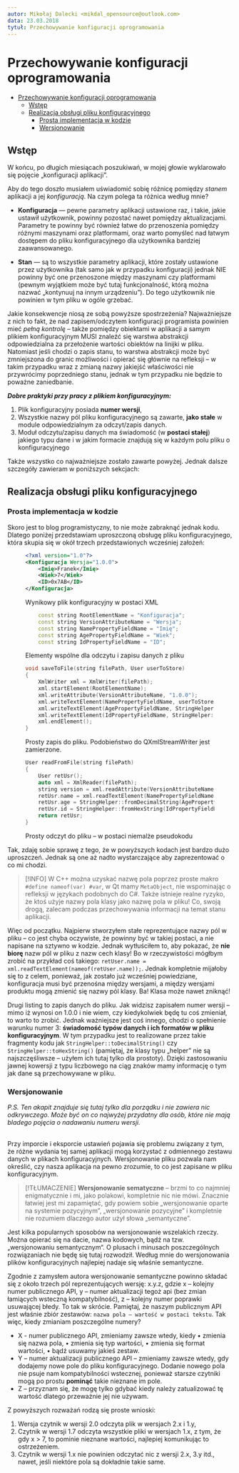 ```yaml
---
autor: Mikołaj Dalecki <mikdal_opensource@outlook.com>
data: 23.03.2018
tytuł: Przechowywanie konfiguracji oprogramowania
---
```


# Przechowywanie konfiguracji oprogramowania

- [Przechowywanie konfiguracji oprogramowania](#przechowywanie-konfiguracji-oprogramowania)
  - [Wstęp](#wst%C4%99p)
  - [Realizacja obsługi pliku konfiguracyjnego](#realizacja-obs%C5%82ugi-pliku-konfiguracyjnego)
    - [Prosta implementacja w kodzie](#prosta-implementacja-w-kodzie)
    - [Wersjonowanie](#wersjonowanie)

## Wstęp

W końcu, po długich miesiącach poszukiwań, w mojej głowie wyklarowało się pojęcie „konfiguracji aplikacji”.

Aby do tego doszło musiałem uświadomić sobię różnicę pomiędzy *stanem* aplikacji a jej *konfiguracją*.
Na czym polega ta różnica według mnie?

- **Konfiguracja** — pewne parametry aplikacji ustawione raz, i takie, jakie ustawił użytkownik, powinny pozostać nawet pomiędzy aktualizacjami. Parametry te powinny być również łatwe do przenoszenia pomiędzy różnymi maszynami oraz platformami, oraz warto pomyśleć nad łatwym dostępem do pliku konfiguracyjnego dla użytkownika bardziej zaawansowanego.

- **Stan** — są to wszystkie parametry aplikacji, które zostały ustawione przez użytkownika (tak samo jak w przypadku konfiguracji) jednak NIE powinny być one przenoszone między maszynami czy platformami (pewnym wyjątkiem może być tutaj funkcjonalność, którą można nazwać „kontynuuj na innym urządzeniu”). Do tego użytkownik nie powinien w tym pliku w ogóle grzebać.

Jakie konsekwencje niosą ze sobą powyższe spostrzeżenia?
Najważniejsze z nich to fakt, że nad zapisem/odczytem konfiguracji programista powinien mieć *pełną kontrolę* – także pomiędzy obiektami w aplikacji a samym plikiem konfiguracyjnym MUSI znaleźć się warstwa abstrakcji odpowiedzialna za przełożenie wartości obiektów na linijki w pliku.
Natomiast jeśli chodzi o zapis stanu, to warstwa abstrakcji może być zmniejszona do granic możliwości i opierać się głównie na refleksji – w takim przypadku wraz z zmianą nazwy jakiejść właściwości nie przywrócimy poprzedniego stanu, jednak w tym przypadku nie będzie to poważne zaniedbanie.

***Dobre praktyki przy pracy z plikiem konfiguracyjnym:***

1. Plik konfiguracyjny posiada **numer wersji**,
2. Wszystkie nazwy pól pliku konfiguracyjnego są zawarte, **jako stałe** w module odpowiedzialnym za odczyt/zapis danych.
3. Moduł odczytu/zapisu danych ma świadomość (w **postaci stałej**) jakiego typu dane i w jakim formacie znajdują się w każdym polu pliku o konfiguracyjnego

Także wszystko co najważniejsze zostało zawarte powyżej.
Jednak dalsze szczegóły zawieram w poniższych sekcjach:

## Realizacja obsługi pliku konfiguracyjnego

### Prosta implementacja w kodzie

Skoro jest to blog programistyczny, to nie może zabraknąć jednak kodu.
Dlatego poniżej przedstawiam uproszczoną obsługę pliku konfiguracyjnego, która skupia się w okół trzech przedstawionych wcześniej założeń:

<figure>

```xml
<?xml version="1.0"?>
<Konfiguracja Wersja="1.0.0">
    <Imię>Franek</Imię>
    <Wiek>7</Wiek>
    <ID>0x7AB</ID>
</Konfiguracja>
```

<figcaption>Wynikowy plik konfiguracyjny w postaci XML</figcaption>
</figure>

<figure>

```C++
    const string RootElementName = "Konfiguracja";
    const string VersionAttributeName = "Wersja";
    const string NamePropertyFieldName = "Imię";
    const string AgePropertyFieldName = "Wiek";
    const string IdPropertyFieldName = "ID";
```

<figcaption>Elementy wspólne dla odczytu i zapisu danych z pliku</figcaption>
</figure>

<figure>

```c++
void saveToFile(string filePath, User userToStore)
{
    XmlWriter xml = XmlWriter(filePath);
    xml.startElement(RootElementName);
    xml.writeAttribute(VersionAttributeName, "1.0.0");
    xml.writeTextElement(NamePropertyFieldName, userToStore.name);
    xml.writeTextElement(AgePropertyFieldName, StringHelper::toDecimalString(userToStore.age);
    xml.writeTextElement(IdPropertyFieldName, StringHelper::toHexString(userToStore.id);
    xml.endElement();
}
```

<figcaption>Prosty zapis do pliku. Podobieństwo do QXmlStreamWriter jest zamierzone.</figcaption>
</figure>

<figure>

```c++
User readFromFile(string filePath)
{
    User retUsr();
    auto xml = XmlReader(filePath);
    string version = xml.readAttribute(VersionAttributeName);
    retUsr.name = xml.readTextElement(NamePropertyFieldName);
    retUsr.age = StringHelper::fromDecimalString(AgePropertyFieldName);
    retUsr.id = StringHelper::fromHexString(IdPropertyFieldName);
    return retUsr;
}
```

<figcaption>Prosty odczyt do pliku – w postaci niemalże pseudokodu</figcaption>
</figure>

Tak, zdaję sobie sprawę z tego, że w powyższych kodach jest bardzo dużo uproszczeń.
Jednak są one aż nadto wystarczające aby zaprezentować o co mi chodzi.

> [!INFO]
> W C++ można uzyskać nazwę pola poprzez proste makro `#define nameof(var) #var`, w Qt mamy `MetaObject`, nie wspominając o refleksji w językach podobnych do C#.
> Także istnieje realne ryzyko, że ktoś użyje nazwy pola klasy jako nazwę pola w pliku! Co, swoją drogą, zalecam podczas przechowywania informacji na temat stanu aplikacji.

Więc od początku.
Najpierw stworzyłem stałe reprezentujące nazwy pól w pliku – co jest chyba oczywiste, że powinny być w takiej postaci, a nie napisane na sztywno w kodzie.
Jednak wytłuściłem to, aby pokazać, że **nie biorę** nazw pól w pliku z nazw cech klasy!
Bo w rzeczywistości mógłbym zrobić na przykład coś takiego: `retUser.name = xml.readTextElement(nameof(retUser.name));`.
Jednak kompletnie mijałoby się to z celem, ponieważ, jak zostało już wcześniej powiedziane, konfiguracja musi być przenośna między wersjami, a między wersjami produktu mogą zmienić się nazwy pól klasy. Ba! Klasa może nawet zniknąć!

Drugi listing to zapis danych do pliku.
Jak widzisz zapisałem numer wersji – mimo iż wynosi on 1.0.0 i nie wiem, czy kiedykolwiek będę tu coś zmieniał, to warto to zrobić. Jednak ważniejsze jest coś innego, chodzi o spełnienie warunku numer 3: **świadomość typów danych i ich formatów w pliku konfiguracyjnym**. W tym przypadku jest to realizowane przez takie fragmenty kodu jak `StringHelper::toDecimalString()` czy `StringHelper::toHexString()` (pamiętaj, że klasy typu „helper” nie są najszczęśliwsze – użyłem ich tutaj tylko dla prostoty).
Dzięki zastosowaniu jawnej kowersji z typu liczbowego na ciąg znaków mamy informację o tym jak dane są przechowywane w pliku.

### Wersjonowanie

*P.S. Ten akapit znajduje się tutaj tylko dla porządku i nie zawiera nic odkrywczego.
Może być on co najwyżej przydatny dla osób, które nie mają bladego pojęcia o nadawaniu numeru wersji.*
<br/><br/>

Przy imporcie i eksporcie ustawień pojawia się problemu związany z tym, że różne wydania tej samej aplikacji mogą korzystać z odmiennego zestawu danych w plikach konfiguracyjnych.
Wersjonowanie pliku pozwala nam określić, czy nasza aplikacja na pewno zrozumie, to co jest zapisane w pliku konfiguracyjnym.

> [!TŁUMACZENIE]
> **Wersjonowanie sematyczne** – brzmi to co najmniej enigmatycznie i mi, jako polakowi, kompletnie nic nie mówi.
> Znacznie łatwiej jest mi zapamiętać, gdy powiem sobie „wersjonowanie oparte na systemie pozycyjnym”, „wersjonowanie pozycyjne” i kompletnie nie rozumiem dlaczego autor użył słowa „semantyczne”.

Jest kilka popularnych sposobów na wersjonowanie wszelakich rzeczy.
Można opierać się na dacie, nazwa kodowych, bądź na tzw. „wersjonowaniu semantycznym“.
O plusach i minusach poszczególnych rozwiązaniach nie będę się tutaj rozwodził.
Według mnie do wersjonowania plików konfiguracyjnych najlepiej nadaje się właśnie semantyczne.

Zgodnie z zamysłem autora wersjonowanie semantyczne powinno składać się z około trzech pól reprezentujących wersję: x.y.z, gdzie x – kolejny numer publicznego API, y – numer aktualizacji tegoż api (bez zmian łamiących wsteczną kompatybilność), z – kolejny numer poprawki usuwającej błedy. To tak w skrócie.
Pamiętaj, że naszym publicznym API jest właśnie zbiór zestawów: `nazwa pola – wartość w postaci tekstu`.
Tak więc, kiedy zmianiam poszczególne numery?

- X - numer publicznego API, zmieniamy zawsze wtedy, kiedy • zmienia się nazwa pola, • zmienia się typ wartości, • zmienia się format wartości, • bądź usuwamy jakieś zestaw.
- Y – numer aktualizacji publicznego API – zmieniamy zawsze wtedy, gdy dodajemy nowe pole do pliku konfiguracyjnego. Dodanie nowego pola nie psuje nam kompatybilności wstecznej, ponieważ starsze czytniki mogą po prostu **pominąć** takie nieznane im pole.
- Z – przyznam się, że mogę tylko gdybać kiedy należy zatualizować tę wartość dlatego przeważnie jej nie używam.

Z powyższych rozważań rodzą się proste wnioski:

1. Wersja czytnik w wersji  2.0 odczyta plik w wersjach 2.x i 1.y,
2. Czytnik w wersji 1.7 odczyta wszystkie pliki w wersjach 1.x, z tym, że gdy x > 7, to pominie nieznane wartości, najlepiej komunikując to ostrzeżeniem.
3. Czytnik w wersji 1.x nie powinien odczytać nic z wersji 2.x, 3.y itd., nawet, jeśli niektóre pola są dokładnie takie same.